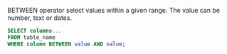 
BETWEEN operator select values within a given range. The value can be number, text or dates.

```Sql
SELECT columns... 
FROM table_name 
WHERE column BETWEEN value AND value;
```

